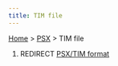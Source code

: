```yaml
---
title: TIM file
---
```


[Home](/Main%20Page.md) > [PSX](/PSX.md) > TIM file

1.  REDIRECT [PSX/TIM format][]

  [PSX/TIM format]: /PSX/TIM%20format.md "wikilink"
